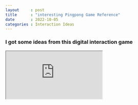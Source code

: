 ```yaml
---
layout     : post
title      : "interesting Pingpong Game Reference"
date       : 2022-10-05
categories : Interaction Ideas
---
```

### I got some ideas from this digital interaction game
<iframe src="https://editor.p5js.org/lz2729/full/t0642p3hV"></iframe>
